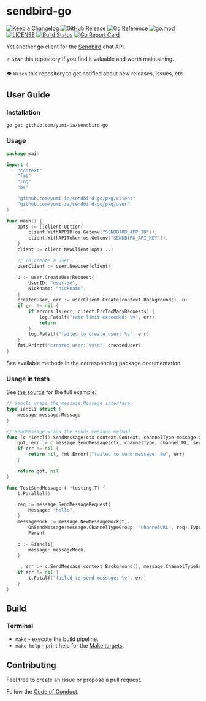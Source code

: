 # sendbird-go

[![Keep a Changelog](https://img.shields.io/badge/changelog-Keep%20a%20Changelog-%23E05735)](CHANGELOG.md)
[![GitHub Release](https://img.shields.io/github/v/release/tomMoulard/sendbird-go)](https://github.com/yumi-ia/sendbird-go/releases)
[![Go Reference](https://pkg.go.dev/badge/github.com/yumi-ia/sendbird-go.svg)](https://pkg.go.dev/github.com/yumi-ia/sendbird-go)
[![go.mod](https://img.shields.io/github/go-mod/go-version/tomMoulard/sendbird-go)](go.mod)
[![LICENSE](https://img.shields.io/github/license/tomMoulard/sendbird-go)](LICENSE)
[![Build Status](https://img.shields.io/github/actions/workflow/status/tomMoulard/sendbird-go/build.yml?branch=main)](https://github.com/yumi-ia/sendbird-go/actions?query=workflow%3Abuild+branch%3Amain)
[![Go Report Card](https://goreportcard.com/badge/github.com/yumi-ia/sendbird-go)](https://goreportcard.com/report/github.com/yumi-ia/sendbird-go)

Yet another go client for the [Sendbird](https://sendbird.com) chat API.

⭐ `Star` this repository if you find it valuable and worth maintaining.

👁 `Watch` this repository to get notified about new releases, issues, etc.

## User Guide

### Installation

```bash
go get github.com/yumi-ia/sendbird-go
```

### Usage

```go
package main

import (
    "context"
    "fmt"
    "log"
    "os"

    "github.com/yumi-ia/sendbird-go/pkg/client"
    "github.com/yumi-ia/sendbird-go/pkg/user"
)

func main() {
    opts := []client.Option{
        client.WithAPPID(os.Getenv("SENDBIRD_APP_ID")),
        client.WithAPIToken(os.Getenv("SENDBIRD_API_KEY")),
    }
    client := client.NewClient(opts...)

    // To create a user
    userClient := user.NewUser(client)

    u := user.CreateUserRequest{
        UserID: "user-id",
        Nickname: "nickname",
    }
    createdUser, err := userClient.Create(context.Background(), u)
    if err != nil {
        if errors.Is(err, client.ErrTooManyRequests) {
            log.Fatalf("rate limit exceeded: %v", err)
            return
        }
        log.Fatalf("failed to create user: %v", err)
    }
    fmt.Printf("created user: %v\n", createdUser)
}
```

See available methods in the corresponding package documentation.

### Usage in tests

See [the source](./pkg/message/message_test.go) for the full example.

```go
// iencli wraps the message.Message interface.
type iencli struct {
	message message.Message
}

// SendMessage wraps the sends message method.
func (c *iencli) SendMessage(ctx context.Context, channelType message.ChannelType, channelURL string, sendMessageRequest message.SendMessageRequest) (*message.SendMessageResponse, error) {
	got, err := c.message.SendMessage(ctx, channelType, channelURL, sendMessageRequest)
	if err != nil {
		return nil, fmt.Errorf("failed to send message: %w", err)
	}

	return got, nil
}

func TestSendMessage(t *testing.T) {
	t.Parallel()

	req := message.SendMessageRequest{
		Message: "hello",
	}
	messageMock := message.NewMessageMock(t).
		OnSendMessage(message.ChannelTypeGroup, "channelURL", req).TypedReturns(&message.SendMessageResponse{}, nil).Once().
		Parent

	c := &iencli{
		message: messageMock,
	}

	_, err := c.SendMessage(context.Background(), message.ChannelTypeGroup, "channelURL", req)
	if err != nil {
		t.Fatalf("failed to send message: %v", err)
	}
}
```

## Build

### Terminal

- `make` - execute the build pipeline.
- `make help` - print help for the [Make targets](Makefile).


## Contributing

Feel free to create an issue or propose a pull request.

Follow the [Code of Conduct](CODE_OF_CONDUCT.md).
